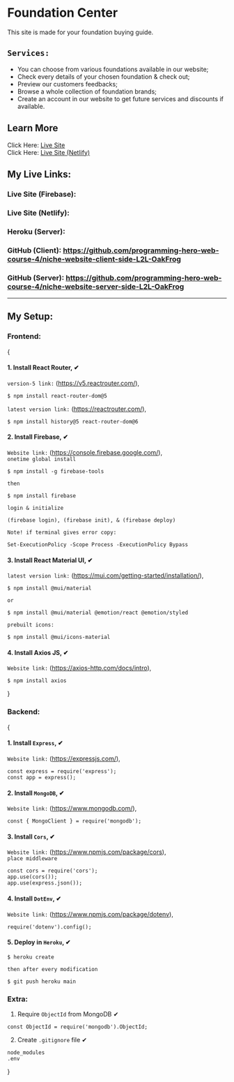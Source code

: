 # Foundation Center

This site is made for your foundation buying guide.

## `Services:`

<ul>
<li>You can choose from various foundations available in our website;</li>
<li>Check every details of your chosen foundation & check out;</li>
<li>Preview our customers feedbacks;</li>
<li>Browse a whole collection of foundation brands;</li>
<li>Create an account in our website to get future services and discounts if available.</li>
</ul>

## Learn More

Click Here: [Live Site]( "Firebase")
<br />
Click Here: [Live Site (Netlify)]()

## My Live Links:

### Live Site (Firebase): 

### Live Site (Netlify): 

### Heroku (Server): 

### GitHub (Client): https://github.com/programming-hero-web-course-4/niche-website-client-side-L2L-OakFrog

### GitHub (Server): https://github.com/programming-hero-web-course-4/niche-website-server-side-L2L-OakFrog

---

## My Setup:

### Frontend:
{

#### 1. Install React Router, ✔
`version-5 link:` (https://v5.reactrouter.com/),<br /> 
```
$ npm install react-router-dom@5
```
`latest version link:` (https://reactrouter.com/), <br /> 
```
$ npm install history@5 react-router-dom@6
```

#### 2. Install Firebase, ✔
`Website link:` (https://console.firebase.google.com/),<br />
`onetime global install` 
```
$ npm install -g firebase-tools
```
`then`
```
$ npm install firebase
```
`login & initialize`
```
(firebase login), (firebase init), & (firebase deploy)
```
`Note! if terminal gives error copy:` 
```
Set-ExecutionPolicy -Scope Process -ExecutionPolicy Bypass 
```

#### 3. Install React Material UI, ✔
`latest version link:` (https://mui.com/getting-started/installation/),<br /> 
```
$ npm install @mui/material
```
`or`
```
$ npm install @mui/material @emotion/react @emotion/styled
```
`prebuilt icons:` 
```
$ npm install @mui/icons-material
```

#### 4. Install Axios JS, ✔
`Website link:` (https://axios-http.com/docs/intro),<br />
```
$ npm install axios
```

}

### Backend:
{

#### 1. Install `Express`, ✔
`Website link:` (https://expressjs.com/),<br />
```
const express = require('express');
const app = express();
```

#### 2. Install `MongoDB`, ✔
`Website link:` (https://www.mongodb.com/),<br />
```
const { MongoClient } = require('mongodb');
```

#### 3. Install `Cors`, ✔
`Website link:` (https://www.npmjs.com/package/cors),<br />
`place middleware`
```
const cors = require('cors');
app.use(cors());
app.use(express.json());
```

#### 4. Install `DotEnv`, ✔
`Website link:` (https://www.npmjs.com/package/dotenv),<br />
```
require('dotenv').config();
```

#### 5. Deploy in `Heroku`, ✔
```
$ heroku create
```
`then after every modification`
```
$ git push heroku main
```

### Extra:
1. Require `ObjectId` from MongoDB ✔
```
const ObjectId = require('mongodb').ObjectId;
```

2. Create `.gitignore` file ✔ <br />
```
node_modules
.env
```

}